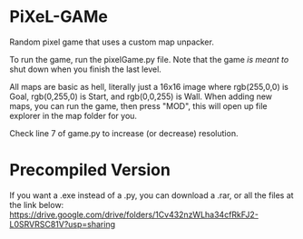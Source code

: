 # PiXeL-GAMe
Random pixel game that uses a custom map unpacker.

To run the game, run the pixelGame.py file. Note that the game *is meant to* shut down when you finish the last level.

All maps are basic as hell, literally just a 16x16 image where rgb(255,0,0) is Goal, rgb(0,255,0) is Start, and rgb(0,0,255) is Wall.
When adding new maps, you can run the game, then press "MOD", this will open up file explorer in the map folder for you.

Check line 7 of game.py to increase (or decrease) resolution.

# Precompiled Version

If you want a .exe instead of a .py, you can download a .rar, or all the files at the link below:
https://drive.google.com/drive/folders/1Cv432nzWLha34cfRkFJ2-L0SRVRSC81V?usp=sharing
